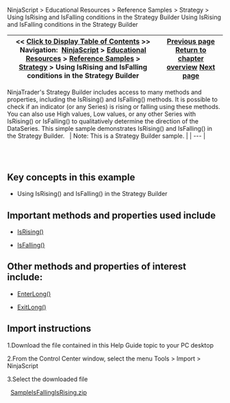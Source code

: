 ﻿
NinjaScript > Educational Resources > Reference Samples > Strategy > Using IsRising and IsFalling conditions in the Strategy Builder
Using IsRising and IsFalling conditions in the Strategy Builder

| << [Click to Display Table of Contents](using_isrising_and_isfalling_c.md) >> **Navigation:**     [NinjaScript](ninjascript.md) > [Educational Resources](educational_resources.md) > [Reference Samples](reference_samples.md) > [Strategy](strategy2.md) > Using IsRising and IsFalling conditions in the Strategy Builder | [Previous page](using_onorderupdate_and_onexec.md) [Return to chapter overview](strategy2.md) [Next page](using_trade_performance_statis.md) |
| --- | --- |

NinjaTrader's Strategy Builder includes access to many methods and properties, including the IsRising() and IsFalling() methods. It is possible to check if an indicator (or any Series<t>) is rising or falling using these methods. You can also use High values, Low values, or any other Series<t> with IsRising() or IsFalling() to qualitatively determine the direction of the DataSeries. This simple sample demonstrates IsRising() and IsFalling() in the Strategy Builder.
 
| Note: This is a Strategy Builder sample. |
| --- |

## 
 
## Key concepts in this example
- Using IsRising() and IsFalling() in the Strategy Builder

## 
## Important methods and properties used include
- [IsRising()](rising.md)

- [IsFalling()](falling.md)

## 
## Other methods and properties of interest include:
- [EnterLong()](enterlong.md)

- [ExitLong()](exitlong.md)

## 
## Import instructions
1.Download the file contained in this Help Guide topic to your PC desktop

2.From the Control Center window, select the menu Tools > Import > NinjaScript

3.Select the downloaded file

 
[SampleIsFallingIsRising.zip](https://ninjatrader.com/support/helpGuides/nt8/samples/SampleIsFallingIsRising.zip)
